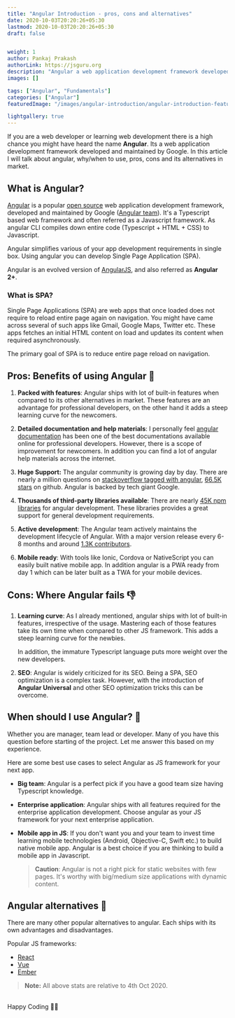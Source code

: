 ```yaml
---
title: "Angular Introduction - pros, cons and alternatives"
date: 2020-10-03T20:20:26+05:30
lastmod: 2020-10-03T20:20:26+05:30
draft: false


weight: 1
author: Pankaj Prakash
authorLink: https://jsguru.org
description: "Angular a web application development framework developed and maintained by Google. In this article I will talk about angular, why/when to use, pros, cons and its alternatives in market."
images: []

tags: ["Angular", "Fundamentals"]
categories: ["Angular"]
featuredImage: "/images/angular-introduction/angular-introduction-feature.png"

lightgallery: true
---
```


<!--more-->

If you are a web developer or learning web development there is a high chance you might have heard the name **Angular**. Its a web application development framework developed and maintained by Google. In this article I will talk about angular, why/when to use, pros, cons and its alternatives in market. 

## What is Angular?
[Angular](https://angular.io) is a popular [open source](https://github.com/angular/angular) web application development framework, developed and maintained by Google ([Angular team](https://angular.io/about?group=Angular)). It's a Typescript based web framework and often referred as a Javascript framework. As angular CLI compiles down entire code (Typescript + HTML + CSS) to Javascript.

Angular simplifies various of your app development requirements in single box. Using angular you can develop Single Page Application (SPA).

Angular is an evolved version of [AngularJS](https://angularjs.org/), and also referred as **Angular 2+**.

### What is SPA?
Single Page Applications (SPA) are web apps that once loaded does not require to reload entire page again on navigation. You might have came across several of such apps like Gmail, Google Maps, Twitter etc.
These apps fetches an initial HTML content on load and updates its content when required asynchronously. 

The primary goal of SPA is to reduce entire page reload on navigation. 

## Pros: Benefits of using Angular :muscle:
1. **Packed with features**: Angular ships with lot of built-in features when compared to its other alternatives in market. These features are an advantage for professional developers, on the other hand it adds a steep learning curve for the newcomers.

2. **Detailed documentation and help materials**: I personally feel [angular documentation](https://angular.io/guide/architecture) has been one of the best documentations available online for professional developers. However, there is a scope of improvement for newcomers. In addition you can find a lot of angular help materials across the internet.

3. **Huge Support:** The angular community is growing day by day. There are nearly a million questions on [stackoverflow tagged with angular](https://stackoverflow.com/questions/tagged/angular), [66.5K stars](https://github.com/angular/angular/stargazers) on github. Angular is backed by tech giant Google.

4. **Thousands of third-party libraries available**: There are nearly [45K npm libraries](https://www.npmjs.com/search?q=angular) for angular development. These libraries provides a great support for general development requirements.

5. **Active development**: The Angular team actively maintains the development lifecycle of Angular. With a major version release every 6-8 months and around [1.3K contributors](https://github.com/angular/angular/graphs/contributors).

6. **Mobile ready**: With tools like Ionic, Cordova or NativeScript you can easily built native mobile app. In addition angular is a PWA ready from day 1 which can be later built as a TWA for your mobile devices.

## Cons: Where Angular fails :thumbsdown:
1. **Learning curve**: As I already mentioned, angular ships with lot of built-in features,  irrespective of the usage. Mastering each of those features take its own time when compared to other JS framework. This adds a steep learning curve for the newbies.

    In addition, the immature Typescript language puts more weight over the new developers. 
  
2. **SEO**: Angular is widely criticized for its SEO. Being a SPA, SEO optimization is a complex task. However, with the introduction of **Angular Universal** and other SEO optimization tricks this can be overcome.

## When should I use Angular? :thinking:
Whether you are manager, team lead or developer. Many of you have this question before starting of the project. Let me answer this based on my experience.

Here are some best use cases to select Angular as JS framework for your next app.

  - **Big team**: Angular is a perfect pick if you have a good team size having Typescript knowledge.

  - **Enterprise application**: Angular ships with all features required for the enterprise application development. Choose angular as your JS framework for your next enterprise application. 

  - **Mobile app in JS**: If you don't want you and your team to invest time learning mobile technologies (Android, Objective-C, Swift etc.) to build native mobile app. Angular is a best choice if you are thinking to build a mobile app in Javascript. 

    > **Caution**: Angular is not a right pick for static websites with few pages. It's worthy with big/medium size applications with dynamic content.


## Angular alternatives :eyes:

There are many other popular alternatives to angular. Each ships with its own advantages and disadvantages.

Popular JS frameworks:
 - [React](https://reactjs.org/)
 - [Vue](https://vuejs.org/)
 - [Ember](https://emberjs.com/)

> **Note:** All above stats are relative to 4th Oct 2020.

&nbsp;  
Happy Coding :man_technologist: